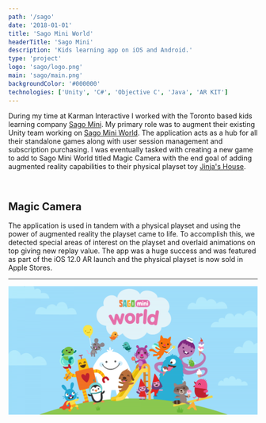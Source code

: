 ```yaml
---
path: '/sago'
date: '2018-01-01'
title: 'Sago Mini World'
headerTitle: 'Sago Mini'
description: 'Kids learning app on iOS and Android.'
type: 'project'
logo: 'sago/logo.png'
main: 'sago/main.png'
backgroundColor: '#000000'
technologies: ['Unity', 'C#', 'Objective C', 'Java', 'AR KIT']
---
```


During my time at Karman Interactive I worked with the Toronto based kids learning company [Sago Mini](https://sagomini.com/en/). My primary role was to augment their existing Unity team working on [Sago Mini World](https://sagomini.com/en/sagominiworld/). The application acts as a hub for all their standalone games along with user session management and subscription purchasing. I was eventually tasked with creating a new game to add to Sago Mini World titled Magic Camera with the end goal of adding augmented reality capabilities to their physical playset toy [Jinja's House](https://sagomini.com/en/toys/detail/portable-playset-jinja-s-house/).

</br>

## Magic Camera

The application is used in tandem with a physical playset and using the power of augmented reality the playset came to life. To accomplish this, we detected special areas of interest on the playset and overlaid animations on top giving new replay value. The app was a huge success and was featured as part of the iOS 12.0 AR launch and the physical playset is now sold in Apple Stores.

---

![Sago Mini World](../images/sago/main.png)